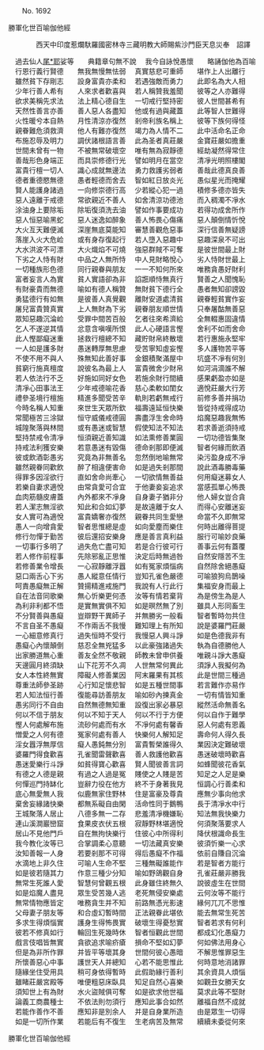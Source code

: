﻿　　No. 1692

勝軍化世百喻伽他經

　　　　西天中印度惹爛馱羅國密林寺三藏明教大師賜紫沙門臣天息災奉　詔譯


　過去仙人[尾*耶](切身)娑等　　典籍章句無不說
　我今自詠悅愚懷　　略誦伽他為百喻
　行恩行義行賢德　　無我無慢無怯弱
　真實慈悲可重師　　堪作上人出離行
　雖然貧下存剛志　　設身富貴亦柔和
　若遇強敵而勇力　　此即名為大人相
　少年行善人希有　　人來求者歡喜與
　若人稱贊我羞聞　　彼等之人亦難得
　欲求美稱先求法　　法上精心德自生
　一切戒行堅持密　　彼人世間甚希有
　天然性善言亦善　　善人惡人各盡知
　他或有過與藏蓋　　此等智人世難得
　火性暖兮本自熱　　月性清涼亦復然
　剎帝利族名稱上　　彼等下族何得怪
　親眷難危須救濟　　他人有難亦復然
　竭力為人情不二　　此中活命名正命
　布施忍辱及明力　　調伏諸根語言善
　此為圣者真莊嚴　　金寶莊嚴如擔重
　世間未曾有一物　　不被無常破壞空
　唯有無為寂靜德　　經劫凝然得常住
　善哉形色身端正　　而具崇修德行光
　譬如明月在當空　　清凈光明照樓閣
　富貴行檀一切人　　識心成就無邊法
　勇力救護劣弱者　　善哉此德真良善
　德者重德愍無德　　愚者輕德而舍去
　智如紅日放炎光　　愚似星光而掩耀
　賢人能護身諸過　　一向修崇德行高
　少若縱心犯一過　　積修多德亦皆失
　惡人遠離于戒德　　常欲親近不善人
　如舍清涼功德池　　而入稠濁不凈水
　涂油身上要除垢　　除垢復須洗去油
　譬如作事要成功　　若得功成舍所作
　惡人恒惡喻黑蛇　　惡人迷逸如醉象
　善人怖畏心傷痛　　惡人顛倒情忻悅
　大火亙天難便滅　　深崖無底莫能知
　審慧善觀危惡事　　深行信善無疑謗
　落崖入火大危崄　　或有身存復起行
　若人墮入惡趣中　　惡趣深泉不可出
　大水洪波不可漂　　大火熾焰不可燒
　強惡群賊不可奪　　是彼世間最上財
　下劣之人恃有財　　中品之人無所恃
　中人見財略悅心　　劣人恃財世最上
　一切種族形色德　　同行親眷與朋友
　一一不知何所來　　唯務貪愚好財利
　富者妄言人為實　　貧人實語卻為非
　諂誑順恃無真行　　賢善之人聞愧恥
　有財豪貴而無德　　喻如有德人稱贊
　無財貧下德行全　　愚者無知卻謗毀
　勇猛德行有如無　　是彼善人真覺觀
　離財安道處清貧　　親眷輕貧實作妄
　屠兒富貴贊真實　　上人無財為下劣
　親眷朋友順世情　　只奉屠酤無善惡
　眾知惡趣沉淪崄　　受罪中間苦百般
　乞者往來希濟給　　全無輟惠固違情
　乞人不遂逆其情　　忿意含嗔嘆所恨
　此人心硬語言慳　　舍利不如而舍命
　此人慳鄙癡迷重　　拯救行檀總不知
　藏貯財帛終散壞　　若行惠施永堅牢
　一人如是護多財　　愚迷轉厚無思慮
　受苦寧知虛妄慳　　多人護物苦平等
　不使不用不與人　　殊無知此善好事
　金銀積聚滿屋中　　坑盛不凈有何別
　貧窮行施真檀度　　說彼名為最上人
　富貴微舍少財帛　　如河涓滴誰不解
　若人依法行不乏　　好施如同好女色
　若施余財行間續　　感果虧盈亦如是
　清凈心田事法王　　少年戒德喻花香
　慈心柔軟如閨女　　適悅莊嚴大行芳
　禮參圣境行檀施　　精進多聞受苦辛
　軌則若虧無戒行　　前修多善并捐功
　今時名稱人知重　　來世生天眾所欽
　福壽遠延恒快樂　　皆從持戒得成功
　常聞極苦三涂獄　　恒守威儀戒德圓
　壽盡浮生舍命時　　焰魔惡趣我無怖
　城隍聚落與林間　　或有愚迷或智慧
　假使知法不知法　　若求善逝須持戒
　堅持禁戒令清凈　　恒須親近善知識
　如法熏修善業圓　　一切功德皆集聚
　持戒法利獲安樂　　若意愚迷有毀傷
　德命剎那即便滅　　智者何緣而飲酒
　彼或飲酒彰愚劣　　究竟為非無善名
　忽然倒地喻無常　　染污盈身成不凈
　雖然親眷同歡飲　　醉了相違便害命
　如是過失剎那間　　說此酒毒勝毒藥
　得罪多因淫欲行　　直如舍命尚牽心
　一切欲情無善益　　何用癡迷募女人
　若樂自妻求適悅　　由常貪愛可合宜
　于他妻妾妄追求　　當感孤單心怖畏
　血肉筋髓皮膚蓋　　內外都來不凈身
　自身妻子猶非分　　他人婦女豈合貪
　若人潔志無淫欲　　知此和合如幻夢
　是故遠離于女人　　而得心安離迷妄
　女人實可為適悅　　富貴嬌奢亦復然
　親眷共同生愛戀　　命當不久即無常
　愚人一向增貪愛　　智者思惟總是虛
　如向愛塵而樂住　　何時出離得菩提
　修行勿憚于勤苦　　彼后還招安樂身
　應是善言真利益　　服行可喻妙良藥
　一切事行多明了　　過失危亡盡可知
　若是合行彼可行　　善事云何有蓋覆
　若人修作前程事　　先除邪亂正思惟
　決定后時無過咎　　自然安隱苦不生
　若修善業令增長　　一心寂靜離浮囂
　如有冤家煩惱病　　自然除舍絕愚癡
　惡口兩舌心下劣　　愚人縱意任情行
　豈知孔雀色嚴德　　可喻狼狗烏鵲噪
　呵責愚癡無正解　　贊揚精進戒施門
　我說有人行此行　　集福安身而最上
　自在法音同歌樂　　無心忻樂更何憑
　汝等有情若棄背　　為是傍生為是人
　為利非利都不悟　　是實無實俱不知
　如是暝然無了別　　雖具人形同畜生
　不分賢善與愚癡　　豈辯野干異師子
　并無勝劣一般看　　智者暫時勿共住
　不言自圣不愚癡　　不作兩舌不我慢
　難知理上有所知　　說是婆羅門莊嚴
　一心細意修真行　　過失恒時不受行
　我慢惡人興斗諍　　如是色德我非有
　愚癡心內懷顛倒　　慈忍全無兇猛多
　以此豪強諸過失　　執為自德勝他人
　出家勝道無心重　　善友全然不敬親
　師教未曾申供養　　唯親斗諍大愚癡
　天邊圓月終須缺　　山下花芳不久凋
　人世無常何異此　　須諍人我擬何為
　女人本性終無實　　障礙人修善業因
　阿末羅果有其核　　此是世間三種過
　尊重法師參圣跡　　心行知足懷悲智
　如是五種世間事　　若言難作亦易作
　若人知法恒行善　　復能尋訪善朋友
　喻如砂內揀真金　　一切有情皆知重
　愚劣同行不自由　　自然無德無知重
　設復出家必暴惡　　縱然活命無善名
　何以不信于朋友　　何以不知于天人
　何以不行于方便　　何以自作于難學
　慳人何處解布施　　流砂何處而有水
　不凈何處有馨香　　惡人何處有恩義
　憎愛之人何有德　　冤家何處有善人
　快樂何人解知足　　壽命何人得久長
　淫女囂浮無厚信　　癡人愚鈍無分別
　富貴暫榮誰得久　　業因決定難破壞
　婆羅門得食歡喜　　孔雀聞雷聲歡喜
　善人救護他歡喜　　愚迷破壞時歡喜
　愚迷愛樂行斗諍　　如貧得寶心歡喜
　賢人聞彼善言詞　　如蜂聞彼花香氣
　有德之人德是親　　有過之人過是冤
　賤使之人賤是苦　　知足之人足是樂
　何憚巡門持缽化　　豈辭力役在他方
　終不于身著我見　　恒調心行善柔和
　底心無愛無人我　　似鹿無家住野林
　住是富豪及尊貴　　應無少事向他求
　棄舍妄緣諸快樂　　都無系礙自由閑
　活命性同于鵝鴨　　長于清凈水中行
　王城聚落人居止　　八德多無一二存
　悲羞清凈機嫌恥　　知法無我快樂力
　連山溪澗巖巒窟　　食果皮衣伏五根
　寂靜野林堪適悅　　何須聚落要求人
　居山不見他門戶　　自在無拘快樂行
　住彼心中所得利　　降伏根識命長生
　我今教化汝等已　　合掌調柔心意聽
　一切法藏真安樂　　彼須忻樂一心求
　汝知善報一人身　　若要剎那不可得
　得后愚癡不作福　　依前自賺自沉淪
　水滴地上非久住　　可喻人生命不堅
　三種無礙誰能作　　若是智者方能行
　如是彼若隨其力　　作意三種少分知
　喻如野鴿觀自身　　孔雀莊嚴非勝我
　無常生死誰人愛　　智慧何曾觀五根
　此身雖住終無久　　說彼虛生在世間
　如是焰魔人盡見　　眾生受苦幾人逃
　老死無侵安樂處　　云何汝等不能行
　無常情物應皆定　　唯務貪生并不知
　前路無憑光影速　　緣何兀兀不思惟
　父母妻子朋友等　　和合虛幻暫時間
　正法親眷此堪依　　能去無常生死苦
　多求生得煩惱實　　護身生得怖畏實
　破壞生得憂愁實　　智者若求有何利
　彼若不修真如行　　輪回生死幾時休
　智者恒觀此世間　　都成幻化愚癡力
　戲言伎唱皆無實　　貪欲追求喻疥瘡
　損命不堅如幻夢　　何如佛法用身心
　但是為非所作罪　　并皆平等壞其身
　世間何彼心愚暗　　不解思惟罪惡生
　所懷善惡心中事　　護世天人并總知
　心若不能思惟此　　何時意地消諸罪
　隨緣坐住受用具　　稍可身依得暫時
　此假助緣行善利　　其余資具人煩惱
　雖睹莊嚴宮殿等　　唯便粗惡床臥具
　知足自然心喜樂　　如觀丑女勝天女
　須知世上有為財　　水火盜賊俱可奪
　如是欲求他世福　　莫求此等不堅財
　論義工商農種士　　不依法則勿須行
　應知此事合如然　　離福自然不成就
　若能作善作不善　　應知非是別余人
　并是自身業所造　　由是眾生一切得
　如是一切所作業　　若能后有不復生
　生老病苦及無常　　續續未委從何來　

勝軍化世百喻伽他經
